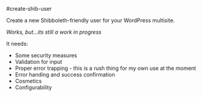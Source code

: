 #create-shib-user

Create a new Shibboleth-friendly user for your WordPress multisite.

*Works, but...its still a work in progress*

It needs:
- Some security measures
- Validation for input
- Proper error trapping - this is a rush thing for my own use at the moment
- Error handing and success confirmation
- Cosmetics
- Configurability
